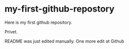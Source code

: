 # my-first-github-repostory
Here is my first github repository.

Privet.

README was just edited manually. One more edit at Github
